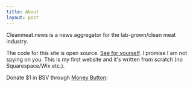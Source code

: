```yaml
---
title: About
layout: post
---
```


Cleanmeat.news is a news aggregator for the lab-grown/clean meat industry.

The code for this site is open source. [See for yourself][1]. I promise I am not spying on you. This is my first website and it's written from scratch (no Squarespace/Wix etc.).

Donate $1 in BSV through [Money Button][2]:
<script src="https://www.moneybutton.com/moneybutton.js"></script>
<div class="money-button"
  data-label="Donate"
  data-op-return="Thank you! :)"
  data-to="14727"
  data-amount="1"
  data-currency="USD"
></div>

[1]: https://github.com/j0hnchavez/j0hnchavez.github.io
[2]: https://docs.moneybutton.com/docs/mb-overview.html